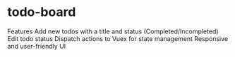 # todo-board
Features  Add new todos with a title and status (Completed/Incompleted)  Edit todo status  Dispatch actions to Vuex for state management  Responsive and user-friendly UI
